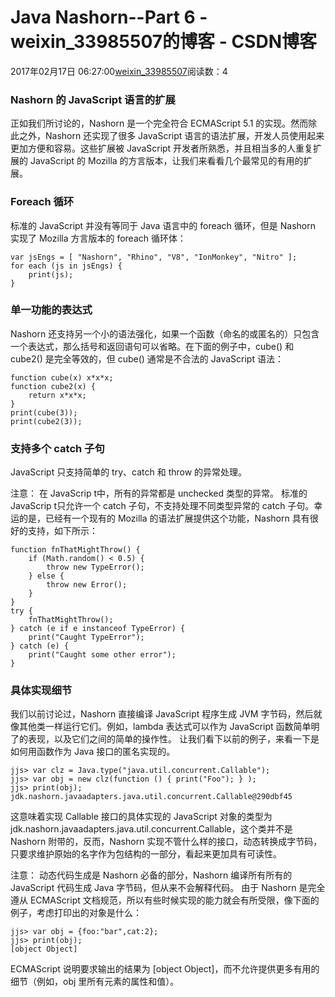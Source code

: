 # Java Nashorn--Part 6 - weixin_33985507的博客 - CSDN博客
2017年02月17日 06:27:00[weixin_33985507](https://me.csdn.net/weixin_33985507)阅读数：4
### Nashorn 的 JavaScript 语言的扩展
正如我们所讨论的，Nashorn 是一个完全符合 ECMAScript 5.1 的实现。然而除此之外，Nashorn 还实现了很多 JavaScript 语言的语法扩展，开发人员使用起来更加方便和容易。这些扩展被 JavaScript 开发者所熟悉，并且相当多的人重复扩展的 JavaScript 的 Mozilla 的方言版本，让我们来看看几个最常见的有用的扩展。
### Foreach 循环
标准的 JavaScript 并没有等同于 Java 语言中的 foreach 循环，但是
Nashorn 实现了 Mozilla 方言版本的 foreach 循环体：
```
var jsEngs = [ "Nashorn", "Rhino", "V8", "IonMonkey", "Nitro" ];
for each (js in jsEngs) {
    print(js);
}
```
### 单一功能的表达式
Nashorn 还支持另一个小的语法强化，如果一个函数（命名的或匿名的）只包含一个表达式，那么括号和返回语句可以省略。在下面的例子中，cube() 和cube2() 是完全等效的，但 cube() 通常是不合法的
JavaScript 语法：
```
function cube(x) x*x*x;
function cube2(x) {
    return x*x*x;
}
print(cube(3));
print(cube2(3));
```
### 支持多个 catch 子句
JavaScript 只支持简单的 try、catch 和 throw 的异常处理。
> 
注意：
在 JavaScrip t中，所有的异常都是 unchecked 类型的异常。
标准的 JavaScrip t只允许一个 catch 子句，不支持处理不同类型异常的 catch 子句。幸运的是，已经有一个现有的 Mozilla 的语法扩展提供这个功能，Nashorn 具有很好的支持，如下所示：
```
function fnThatMightThrow() {
    if (Math.random() < 0.5) {
        throw new TypeError();
    } else {
        throw new Error();
    }
}
try {
    fnThatMightThrow();
} catch (e if e instanceof TypeError) {
    print("Caught TypeError");
} catch (e) {
    print("Caught some other error");
}
```
### 具体实现细节
我们以前讨论过，Nashorn 直接编译 JavaScript 程序生成 JVM 字节码，然后就像其他类一样运行它们。例如，lambda 表达式可以作为
JavaScript 函数简单明了的表现，以及它们之间的简单的操作性。
让我们看下以前的例子，来看一下是如何用函数作为 Java 接口的匿名实现的。
```
jjs> var clz = Java.type("java.util.concurrent.Callable");
jjs> var obj = new clz(function () { print("Foo"); } );
jjs> print(obj);
jdk.nashorn.javaadapters.java.util.concurrent.Callable@290dbf45
```
这意味着实现 Callable 接口的具体实现的 JavaScript 对象的类型为jdk.nashorn.javaadapters.java.util.concurrent.Callable，这个类并不是 Nashorn 附带的，反而，Nashorn 实现不管什么样的接口，动态转换成字节码，只要求维护原始的名字作为包结构的一部分，看起来更加具有可读性。
> 
注意：
动态代码生成是 Nashorn 必备的部分，Nashorn 编译所有所有的JavaScript 代码生成 Java 字节码，但从来不会解释代码。
由于 Nashorn 是完全遵从 ECMAScript 文档规范，所以有些时候实现的能力就会有所受限，像下面的例子，考虑打印出的对象是什么：
```
jjs> var obj = {foo:"bar",cat:2};
jjs> print(obj);
[object Object]
```
ECMAScript 说明要求输出的结果为 [object Object]，而不允许提供更多有用的细节（例如，obj 里所有元素的属性和值）。
